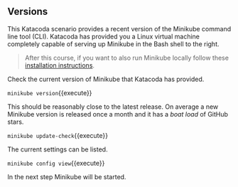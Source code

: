 ## Versions ##

This Katacoda scenario provides a recent version of the Minikube command line tool (CLI). Katacoda has provided you a Linux virtual machine completely capable of serving up Minikube in the Bash shell to the right.

> After this course, if you want to also run Minikube locally follow these [installation instructions](https://kubernetes.io/docs/tasks/tools/install-minikube/).

Check the current version of Minikube that Katacoda has provided.

`minikube version`{{execute}}

This should be reasonably close to the latest release. On average a new Minikube version is released once a month and it has a _boat load_ of GitHub stars.

`minikube update-check`{{execute}}

The current settings can be listed.

`minikube config view`{{execute}}

In the next step Minikube will be started.
